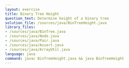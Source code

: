 ```yaml
---
layout: exercise
title: Binary Tree Height
question_text: Determine height of a binary tree
solution_file: /sources/java/BinTreeHeight.java
library_files:
- /sources/java/BinTree.java
- /sources/java/Node.java
- /sources/java/Pair.java
- /sources/java/Assert.java
- /sources/java/ArrayUtil.java
language: java
command: javac BinTreeHeight.java && java BinTreeHeight
---
```

